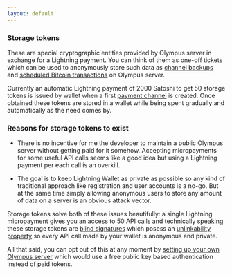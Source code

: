 ```yaml
---
layout: default
---
```


### [](#storage-tokens)Storage tokens

These are special cryptographic entities provided by Olympus server in exchange for a Lightning payment. You can think of them as one-off tickets which can be used to anonymously store such data as [channel backups](reimbursing-funds-locked-in-a-lost-payment-channel.html#reimbursing-funds-locked-in-a-lost-payment-channel) and [scheduled Bitcoin transactions](what-does-olympus-server-do.html#what-does-olympus-server-do) on Olympus server.

Currently an automatic Lightning payment of 2000 Satoshi to get 50 storage tokens is issued by wallet when a first [payment channel](using-lightning-wallet.html#payment-channel) is created. Once obtained these tokens are stored in a wallet while being spent gradually and automatically as the need comes by.

### [](#reasons-for-storage-tokens-to-exist)Reasons for storage tokens to exist

- There is no incentive for me the developer to maintain a public Olympus server without getting paid for it somehow. Accepting micropayments for some useful API calls seems like a good idea but using a Lightning payment per each call is an overkill.

- The goal is to keep Lightning Wallet as private as possible so any kind of traditional approach like registration and user accounts is a no-go. But at the same time simply allowing anonymous users to store any amount of data on a server is an obvious attack vector.

Storage tokens solve both of these issues beautifully: a single Lightning micropayment gives you an access to 50 API calls and technically speaking these storage tokens are [blind signatures](https://en.wikipedia.org/wiki/Blind_signature) which posess an [unlinkability property](https://tools.ietf.org/id/draft-hansen-privacy-terminology-00.html#unlinkability) so every API call made by your wallet is anonymous and private.

All that said, you can opt out of this at any moment by [setting up your own Olympus server](what-does-olympus-server-do.html#setting-up-your-own-server) which would use a free public key based authentication instead of paid tokens.
